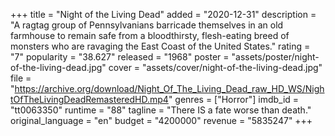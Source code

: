 +++
title = "Night of the Living Dead"
added = "2020-12-31"
description = "A ragtag group of Pennsylvanians barricade themselves in an old farmhouse to remain safe from a bloodthirsty, flesh-eating breed of monsters who are ravaging the East Coast of the United States."
rating = "7"
popularity = "38.627"
released = "1968"
poster = "assets/poster/night-of-the-living-dead.jpg"
cover = "assets/cover/night-of-the-living-dead.jpg"
file = "https://archive.org/download/Night_Of_The_Living_Dead_raw_HD_WS/NightOfTheLivingDeadRemasteredHD.mp4"
genres = ["Horror"]
imdb_id = "tt0063350"
runtime = "88"
tagline = "There IS a fate worse than death."
original_language = "en"
budget = "4200000"
revenue = "5835247"
+++
